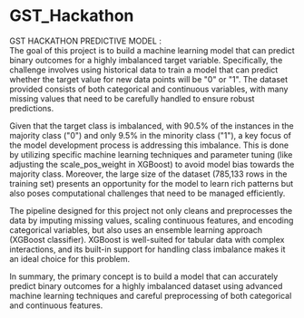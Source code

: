# GST_Hackathon
GST HACKATHON PREDICTIVE MODEL :  
The goal of this project is to build a machine learning model that can predict binary outcomes for a highly imbalanced target variable. Specifically, the challenge involves using historical data to train a model that can predict whether the target value for new data points will be "0" or "1". The dataset provided consists of both categorical and continuous variables, with many missing values that need to be carefully handled to ensure robust predictions.

Given that the target class is imbalanced, with 90.5% of the instances in the majority class ("0") and only 9.5% in the minority class ("1"), a key focus of the model development process is addressing this imbalance. This is done by utilizing specific machine learning techniques and parameter tuning (like adjusting the scale_pos_weight in XGBoost) to avoid model bias towards the majority class. Moreover, the large size of the dataset (785,133 rows in the training set) presents an opportunity for the model to learn rich patterns but also poses computational challenges that need to be managed efficiently.

The pipeline designed for this project not only cleans and preprocesses the data by imputing missing values, scaling continuous features, and encoding categorical variables, but also uses an ensemble learning approach (XGBoost classifier). XGBoost is well-suited for tabular data with complex interactions, and its built-in support for handling class imbalance makes it an ideal choice for this problem.

In summary, the primary concept is to build a model that can accurately predict binary outcomes for a highly imbalanced dataset using advanced machine learning techniques and careful preprocessing of both categorical and continuous features.
